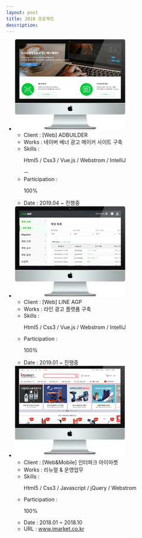 ```yaml
---
layout: post
title: 2018 프로젝트
description: 
---
```

 <ul class="projects-list">
    <li>
        <div class="img-box"><img src="assets/images/projects/img_pf24.jpg" alt="ADBUILDER" /></div>
        <ul class="txt_info">
            <li><span>Client : </span>[Web] ADBUILDER</li>
            <li><span>Works : </span>네이버 배너 광고 메이커 사이트 구축</li>
            <li><span>Skills :</span> <p>Html5 / Css3 / Vue.js / Webstrom / IntelliJ</p></li>ㅡ
            <li><span>Participation : </span><p class="percent" style="width:100%">100%</p></li>
            <li><span>Date : </span>2019.04 ~ 진행중</li>          
        </ul>
    </li>
    <li>
            <div class="img-box"><img src="assets/images/projects/img_pf23.jpg" alt="LINE AGP" /></div>
            <ul class="txt_info">
                <li><span>Client : </span>[Web] LINE AGP</li>
                <li><span>Works : </span>라인 광고 플랫폼 구축</li>
                <li><span>Skills :</span> <p>Html5 / Css3 / Vue.js / Webstrom / IntelliJ</p></li>
                <li><span>Participation : </span><p class="percent" style="width:100%">100%</p></li>
                <li><span>Date : </span>2019.01 ~ 진행중</li>                
            </ul>
        </li>
    <li>
        <div class="img-box"><img src="assets/images/projects/img_pf22.jpg" alt="인터파크 아이마켓" /></div>
        <ul class="txt_info">
            <li><span>Client : </span>[Web&Mobile] 인터파크 아이마켓</li>
            <li><span>Works : </span>리뉴얼 & 운영업무</li>
            <li><span>Skills :</span> <p>Html5 / Css3 / Javascript / jQuery / Webstrom</p></li>
            <li><span>Participation : </span><p class="percent" style="width:100%">100%</p></li>
            <li><span>Date : </span>2018.01 ~ 2018.10</li>
            <li><span>URL : </span><a href="http://www.imarket.co.kr" target="_blank">www.imarket.co.kr</a></li>
        </ul>
    </li>
</ul>
